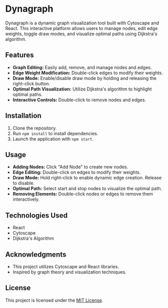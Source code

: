 # Dynagraph

Dynagraph is a dynamic graph visualization tool built with Cytoscape and React. This interactive platform allows users to manage nodes, edit edge weights, toggle draw modes, and visualize optimal paths using Dijkstra's algorithm.

## Features

- **Graph Editing:** Easily add, remove, and manage nodes and edges.
- **Edge Weight Modification:** Double-click edges to modify their weights.
- **Draw Mode:** Enable/disable draw mode by holding and releasing the right-click button.
- **Optimal Path Visualization:** Utilize Dijkstra's algorithm to highlight optimal paths.
- **Interactive Controls:** Double-click to remove nodes and edges.

## Installation

1. Clone the repository.
2. Run `npm install` to install dependencies.
3. Launch the application with `npm start`.

## Usage

- **Adding Nodes:** Click "Add Node" to create new nodes.
- **Edge Editing:** Double-click on edges to modify their weights.
- **Draw Mode:** Hold right-click to enable dynamic edge creation. Release to disable.
- **Optimal Path:** Select start and stop nodes to visualize the optimal path.
- **Removing Elements:** Double-click nodes or edges to remove them interactively.

## Technologies Used

- React
- Cytoscape
- Dijkstra's Algorithm

## Acknowledgments

- This project utilizes Cytoscape and React libraries.
- Inspired by graph theory and visualization techniques.

## License

This project is licensed under the [MIT License](LICENSE).
